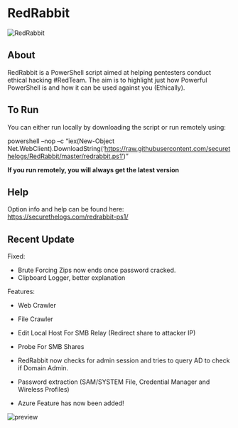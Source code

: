 # RedRabbit

![RedRabbit](https://ctrla1tdel.files.wordpress.com/2020/04/ynn227rigk.gif)

## About

RedRabbit is a PowerShell script aimed at helping pentesters conduct ethical hacking #RedTeam. 
The aim is to highlight just how Powerful PowerShell is and how it can be used against you (Ethically).

## To Run

You can either run locally by downloading the script or run remotely using: 

powershell –nop –c “iex(New-Object Net.WebClient).DownloadString(‘https://raw.githubusercontent.com/securethelogs/RedRabbit/master/redrabbit.ps1’)”

<b>If you run remotely, you will always get the latest version</b>

## Help

Option info and help can be found here: https://securethelogs.com/redrabbit-ps1/

## Recent Update

Fixed:

 - Brute Forcing Zips now ends once password cracked.
 - Clipboard Logger, better explanation 

Features:

- Web Crawler
- File Crawler
- Edit Local Host For SMB Relay (Redirect share to attacker IP)
- Probe For SMB Shares
- RedRabbit now checks for admin session and tries to query AD to check if Domain Admin.
- Password extraction (SAM/SYSTEM File, Credential Manager and Wireless Profiles)

- Azure Feature has now been added! 

![preview](https://ctrla1tdel.files.wordpress.com/2020/03/azure.gif)
